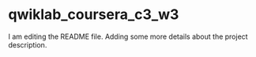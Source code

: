 # qwiklab_coursera_c3_w3
I am editing the README file. Adding some more details about the project description.
